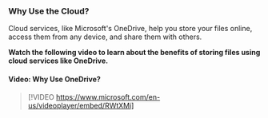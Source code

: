 ### Why Use the Cloud?

Cloud services, like Microsoft's OneDrive, help you store your files online, access them from any device, and share them with others.

**Watch the following video to learn about the benefits of storing files using cloud services like OneDrive.**

#### Video: Why Use OneDrive?
> [!VIDEO https://www.microsoft.com/en-us/videoplayer/embed/RWtXMi]